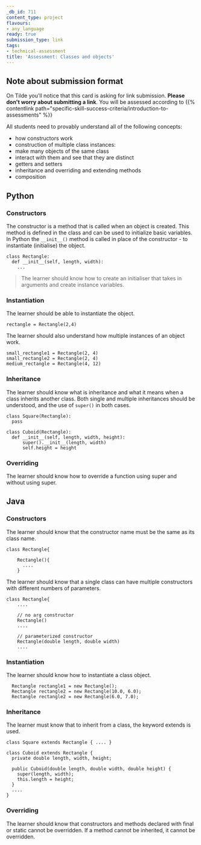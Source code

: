 ```yaml
---
_db_id: 711
content_type: project
flavours:
- any_language
ready: true
submission_type: link
tags:
- technical-assessment
title: 'Assessment: Classes and objects'
---
```


## Note about submission format

On Tilde you'll notice that this card is asking for link submission. **Please don't worry about submitting a link**. You will be assessed according to {{% contentlink path="specific-skill-success-criteria/introduction-to-assessments" %}}



All students need to provably understand all of the following concepts:

- how constructors work
- construction of multiple class instances:
 - make many objects of the same class
 - interact with them and see that they are distinct
- getters and setters
- inheritance and overriding and extending methods
- composition

## Python

### Constructors

The constructor is a method that is called when an object is created. This method is defined in the class and can be used to initialize basic variables. In Python the `__init__()` method is called in place of the constructor - to instantiate (initialise) the object.

```
class Rectangle:
  def __init__(self, length, width):
    ...
```

> The learner should know how to create an initialiser that takes in arguments and create instance variables.


### Instantiation

The learner should be able to instantiate the object.

```
rectangle = Rectangle(2,4)
```

The learner should also understand how multiple instances of an object work.

```
small_rectangle1 = Rectangle(2, 4)
small_rectangle2 = Rectangle(2, 4)
medium_rectangle = Rectangle(4, 12)
```

### Inheritance

The learner should know what is inheritance and what it means when a class inherits another class. Both single and multiple inheritances should be understood, and the use of `super()` in both cases.

```
class Square(Rectangle):
  pass

class Cuboid(Rectangle):
  def __init__(self, length, width, height):
      super().__init__(length, width)
      self.height = height
```

### Overriding

The learner should know how to override a function using super and without using super.


## Java

### Constructors

The learner should know that the constructor name must be the same as its class name. 

```
class Rectangle{

    Rectangle(){
      ....
    }    
```
The learner should know that a single class can have multiple constructors with different numbers of parameters. 

```
class Rectangle{
    ....

    // no arg constructor
    Rectangle()
    ....

    // parameterized constructor
    Rectangle(double length, double width)
    ....
```

### Instantiation

The learner should know how to instantiate a class object.

```
  Rectangle rectangle1 = new Rectangle();
  Rectangle rectangle2 = new Rectangle(10.0, 6.0);
  Rectangle rectangle2 = new Rectangle(6.0, 7.0);
```

### Inheritance

The learner must know that to inherit from a class, the keyword extends is used. 

```
class Square extends Rectangle { .... }

class Cuboid extends Rectangle {
  private double length, width, height;
   
  public Cuboid(double length, double width, double height) {
    super(length, width);
    this.length = height;
  }
  ....
}
```

### Overriding

The learner should know that constructors and methods declared with final or static cannot be overridden. If a method cannot be inherited, it cannot be overridden.

